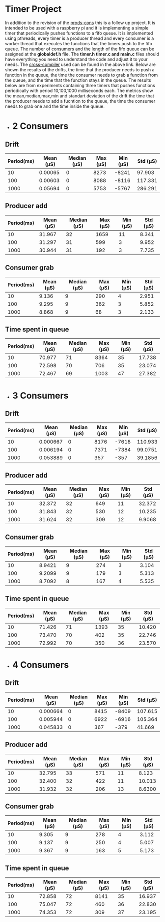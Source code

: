 # Timer Project
In addition to the revision of the [prods-cons](https://github.com/doinakis/Real-Time-Embedded-Systems) this is a follow up project. It is intended to be used with a raspberry pi and it is implementing a simple timer that periodically pushes functions to a fifo queue. It is implemented using pthreads, every timer is a producer thread and every consumer is a worker thread that executes the functions that the timers push to the fifo queue. The number of consumers and the length of the fifo queue can be assigned at the **globaldef.h** file. The **timer.h timer.c and main.c** files should have everything you need to understand the code and adjust it to your needs. The [cross-compiler](https://github.com/abhiTronix/raspberry-pi-cross-compilers) used can be found in the above link. Below are shown the results of the drifts, the time that the producer needs to push a function in the queue, the time the consumer needs to grab a function from the queue, and the time that the function stays in the queue. The results below are from experiments containing three timers that pushes functions periodically with period 10,100,1000 milliseconds each. The metrics show the mean,median,max,min and standart deviation of the drift the time that the producer needs to add a fucntion to the queue, the time the consumer needs to grab one and the time inside the queue.
  
* # 2 Consumers 
## Drift 
|     Period(ms)    |    Mean  (μS)    |     Median   (μS)    |     Max   (μS)    |     Min   (μS)    |     Std (μS)    |
|---------------------|---------------------------|------------------------|-----------------------|------------------------|-------------------------------|
|     10              |     0.00065               |     0                  |     8273              |     -8241              |     97.903                    |
|     100             |     0.00603               |     0                  |     8088              |     -8116              |     117.331                   |
|     1000            |     0.05694               |     0                  |     5753              |     -5767              |     286.291                   |

## Producer add  
|     Period(ms)    |     Mean  (μS)    |     Median   (μS)    |     Max   (μS)    |     Min   (μS)    |     Std (μS)    |
|---------------------|---------------------------|------------------------|-----------------------|------------------------|-------------------------------|
|     10              |     31.967                |     32                 |     1659              |     11                 |     8.341                     |
|     100             |     31.297                |     31                 |     599               |     3                  |     9.952                     |
|     1000            |     30.944                |     31                 |     192               |     3                  |     7.735                     |

## Consumer grab 

|     Period(ms)    |    Mean  (μS)    |     Median   (μS)    |     Max   (μS)    |     Min   (μS)    |     Std (μS)    |
|---------------------|---------------------------|------------------------|-----------------------|------------------------|-------------------------------|
|     10              |     9.136                 |     9                  |     290               |     4                  |     2.951                     |
|     100             |     9.295                 |     9                  |     362               |     3                  |     5.852                     |
|     1000            |     8.868                 |     9                  |     68                |     3                  |     2.133                     |

## Time spent in queue 

|     Period(ms)    |     Mean  (μS)    |     Median   (μS)    |     Max   (μS)    |     Min   (μS)    |     Std (μS)    |
|---------------------|---------------------------|------------------------|-----------------------|------------------------|-------------------------------|
|     10              |     70.977                |     71                 |     8364              |     35               |     17.738                    |
|     100             |     72.598                |     70                 |     706               |     35                  |    23.074                    |
|     1000            |     72.467                |     69                 |     1003               |     47                 |     27.382                    |

* # 3 Consumers
## Drift
|     Period(ms)    |     Mean  (μS)    |     Median   (μS)    |     Max   (μS)    |     Min   (μS)    |     Std (μS)    |
|---------------------|---------------------------|------------------------|-----------------------|------------------------|-------------------------------|
|     10              |     0.000667              |     0                  |     8176              |     -7618              |     110.933                   |
|     100             |     0.006194              |     0                  |     7371              |     -7384              |     99.0751                   |
|     1000            |     0.053889              |     0                  |     357               |     -357               |     39.1856                   |

## Producer add
|     Period(ms)    |     Mean  (μS)    |     Median   (μS)    |     Max   (μS)    |     Min   (μS)    |     Std (μS)    |
|---------------------|---------------------------|------------------------|-----------------------|------------------------|-------------------------------|
|     10              |     32.372                |     32                 |     649               |     11                 |     32.372                    |
|     100             |     31.843                |     32                 |     530               |     12                 |     10.235                    |
|     1000            |     31.624                |     32                 |     309               |     12                 |     9.9068                    |

## Consumer grab 
|     Period(ms)    |     Mean  (μS)    |     Median   (μS)    |     Max   (μS)    |     Min   (μS)    |     Std (μS)    |
|---------------------|---------------------------|------------------------|-----------------------|------------------------|-------------------------------|
|     10              |     8.9421                |     9                  |     274               |     3                  |     3.104                     |
|     100             |     9.2099                |     9                  |     179               |     3                  |     5.313                     |
|     1000            |     8.7092                |     8                  |     167               |     4                  |     5.535                     |
## Time spent in queue 
|     Period(ms)    |     Mean  (μS)    |     Median   (μS)    |     Max   (μS)    |     Min   (μS)    |     Std (μS)    |
|---------------------|---------------------------|------------------------|-----------------------|------------------------|-------------------------------|
|     10              |     71.426                |     71                 |     1393              |    35               |     10.420                    |
|     100             |     73.470                |     70                 |     402               |     35                 |     22.746                    |
|     1000            |     72.992                |     70                 |     350               |     36                 |     23.570                    |

* # 4 Consumers
## Drift

|     Period(ms)    |    Mean  (μS)    |     Median   (μS)    |     Max   (μS)    |     Min   (μS)    |     Std (μS)    |
|---------------------|---------------------------|------------------------|-----------------------|------------------------|-------------------------------|
|     10              |     0.000664              |     0                  |     8415              |     -8409              |     107.615                   |
|     100             |     0.005944              |     0                  |     6922              |     -6916              |     105.364                   |
|     1000            |     0.045833              |     0                  |     367               |     -379               |     41.669                    |
## Producer add 

|     Period(ms)    |     Mean  (μS)    |     Median   (μS)    |     Max   (μS)    |     Min   (μS)    |     Std (μS)    |
|---------------------|---------------------------|------------------------|-----------------------|------------------------|-------------------------------|
|     10              |     32.795                |     33                 |     571               |     11                 |     8.123                     |
|     100             |     32.400                |     32                 |     422               |     11                 |     10.013                    |
|     1000            |     31.932                |     32                 |     206               |     13                 |     8.6300                    |
## Consumer grab 
|     Period(ms)    |     Mean  (μS)    |     Median   (μS)    |     Max   (μS)    |     Min   (μS)    |     Std (μS)    |
|---------------------|---------------------------|------------------------|-----------------------|------------------------|-------------------------------|
|     10              |     9.305                 |     9                  |     278               |     4                  |     3.112                     |
|     100             |     9.137                 |     9                  |     250               |     4                  |     5.007                     |
|     1000            |     9.367                 |     9                  |     163               |     5                  |     5.173                     |
## Time spent in queue 
|     Period(ms)    |     Mean  (μS)    |     Median   (μS)    |     Max   (μS)    |     Min   (μS)    |     Std (μS)    |
|---------------------|---------------------------|------------------------|-----------------------|------------------------|-------------------------------|
|     10              |     72.858                |     72                 |     8141               |     35                 |     16.937                     |
|     100             |     75.047                |     72                 |     460               |     36                 |     22.830                    |
|     1000            |     74.353                |     72                 |     309               |     37                 |     23.195                    |
